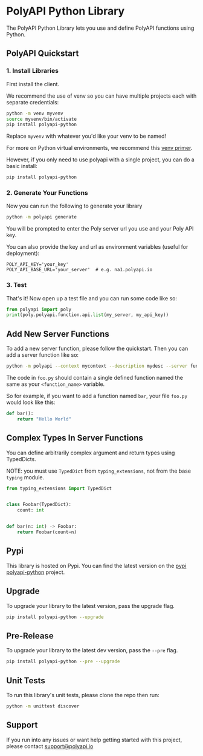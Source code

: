 # PolyAPI Python Library

The PolyAPI Python Library lets you use and define PolyAPI functions using Python.

## PolyAPI Quickstart

### 1. Install Libraries

First install the client.

We recommend the use of venv so you can have multiple projects each with separate credentials:

```bash
python -m venv myvenv
source myvenv/bin/activate
pip install polyapi-python
```

Replace `myvenv` with whatever you'd like your venv to be named!

For more on Python virtual environments, we recommend this [venv primer](https://realpython.com/python-virtual-environments-a-primer/).

However, if you only need to use polyapi with a single project, you can do a basic install:

```bash
pip install polyapi-python
```

### 2. Generate Your Functions

Now you can run the following to generate your library

```bash
python -m polyapi generate
```

You will be prompted to enter the Poly server url you use and your Poly API key.

You can also provide the key and url as environment variables (useful for deployment):

```
POLY_API_KEY='your_key'
POLY_API_BASE_URL='your_server'  # e.g. na1.polyapi.io
```

### 3. Test

That's it! Now open up a test file and you can run some code like so:

```python
from polyapi import poly
print(poly.polyapi.function.api.list(my_server, my_api_key))
```


## Add New Server Functions

To add a new server function, please follow the quickstart. Then you can add a server function like so:

```bash
python -m polyapi --context mycontext --description mydesc --server function add <function_name> foo.py
```

The code in `foo.py` should contain a single defined function named the same as your `<function_name>` variable.

So for example, if you want to add a function named `bar`, your file `foo.py` would look like this:

```python
def bar():
    return "Hello World"
```

## Complex Types In Server Functions

You can define arbitrarily complex argument and return types using TypedDicts.

NOTE: you must use `TypedDict` from `typing_extensions`, not from the base `typing` module.

```python
from typing_extensions import TypedDict


class Foobar(TypedDict):
    count: int


def bar(n: int) -> Foobar:
    return Foobar(count=n)
```

## Pypi

This library is hosted on Pypi. You can find the latest version on the [pypi polyapi-python](https://pypi.org/project/polyapi-python/) project.


## Upgrade

To upgrade your library to the latest version, pass the upgrade flag.

```bash
pip install polyapi-python --upgrade
```

## Pre-Release

To upgrade your library to the latest dev version, pass the `--pre` flag.

```bash
pip install polyapi-python --pre --upgrade
```

## Unit Tests

To run this library's unit tests, please clone the repo then run:

```bash
python -m unittest discover
```

## Support

If you run into any issues or want help getting started with this project, please contact support@polyapi.io